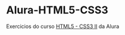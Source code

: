 # Alura-HTML5-CSS3
Exercicios do curso <a href="https://cursos.alura.com.br/course/avancando-html-css">HTML5 - CSS3 II</a> da Alura 

